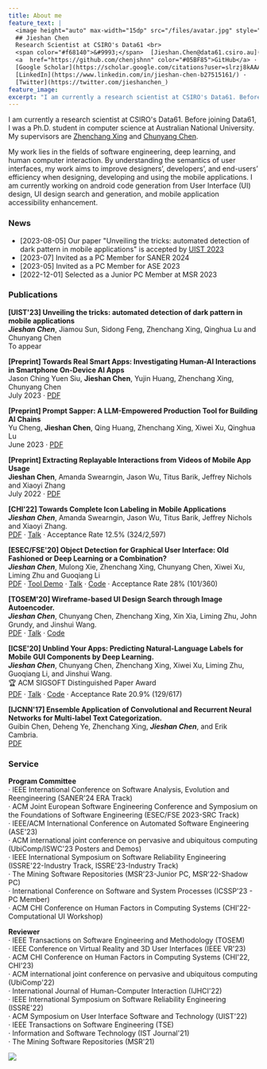 ```yaml
---
title: About me
feature_text: |
  <image height="auto" max-width="15dp" src="/files/avatar.jpg" style="border-radius: 50%;" /> 
  ## Jieshan Chen 
  Research Scientist at CSIRO's Data61 <br>
  <span color="#f68140">&#9993;</span>  [Jieshan.Chen@data61.csiro.au](mailto:Jieshan.Chen@data61.csiro.au) · 
  <a  href="https://github.com/chenjshnn" color="#05BF85">GitHub</a> · 
  [Google Scholar](https://scholar.google.com/citations?user=slrzj8kAAAAJ&hl=en) · 
  [LinkedIn](https://www.linkedin.com/in/jieshan-chen-b27515161/) · 
  [Twitter](https://twitter.com/jieshanchen_)
feature_image: 
excerpt: "I am currently a research scientist at CSIRO's Data61. Before joining Data61, I pursued my Ph.D. degree in computer science at Australian National University. My work lies in the fields of software engineering, deep learning, and human computer interaction. By understanding the semantics of user interfaces (UIs), my work aims to improve designers’, developers’, and end-users’ efficiency when designing, developing and using the mobile applications. I am currently working on android code generation from UI design, UI design search and generation, and mobile application accessibility enhancement." 
---
```


I am currently a research scientist at CSIRO's Data61. Before joining Data61, I was a Ph.D. student in computer science at Australian National University. My supervisors are [Zhenchang Xing](https://cecs.anu.edu.au/people/zhenchang-xing) and [Chunyang Chen](https://chunyang-chen.github.io/). 

My work lies in the fields of software engineering, deep learning, and human computer interaction. By understanding the semantics of user interfaces, my work aims to improve designers’, developers’, and end-users’ efficiency when designing, developing and using the mobile applications. I am currently working on android code generation from User Interface (UI) design, UI design search and generation, and mobile application accessibility enhancement.



### News
- [2023-08-05] Our paper "Unveiling the tricks: automated detection of dark pattern in mobile applications" is accepted by [UIST 2023](https://uist.acm.org/2023/)
- [2023-07] Invited as a PC Member for SANER 2024
- [2023-05] Invited as a PC Member for ASE 2023
- [2022-12-01] Selected as a Junior PC Member at MSR 2023
<!--
- [2022-08-31] Gave a talk titled **"Understanding Fairness Issues in Machine Unlearning and Dark Pattern"** at [NIST Workshop on Mitigating AI Bias in Context](https://www.nccoe.nist.gov/get-involved/attend-events/workshop-mitigating-ai-bias-context) 
- [2022-07-08] Released a preprint version of our work **"Extracting Replayable Interactions from Videos of Mobile App Usage"**
- [2022-01-10] Joined CSIRO's Data61 as a research scientist
- [2021-11-16] Our paper **"Towards Complete Icon Labeling in Mobile Applications"** accepted at [CHI 2022](https://chi2022.acm.org/)
- [2021-05-26] Presented our paper **"Wireframe-based UI Design Search through Image Autoencoder"** at ICSE 2021
-->

### Publications

**[UIST'23] Unveiling the tricks: automated detection of dark pattern in mobile applications** <br />
***Jieshan Chen***, Jiamou Sun, Sidong Feng, Zhenchang Xing, Qinghua Lu and Chunyang Chen <br />
To appear

**[Preprint] Towards Real Smart Apps: Investigating Human-AI Interactions in Smartphone On-Device AI Apps** <br />
Jason Ching Yuen Siu, **Jieshan Chen**, Yujin Huang, Zhenchang Xing, Chunyang Chen <br />
July 2023 · [PDF](https://arxiv.org/abs/2307.00756)

**[Preprint] Prompt Sapper: A LLM-Empowered Production Tool for Building AI Chains** <br />
Yu Cheng, **Jieshan Chen**, Qing Huang, Zhenchang Xing, Xiwei Xu, Qinghua Lu <br />
June 2023 · [PDF](https://arxiv.org/pdf/2306.12028)

**[Preprint] Extracting Replayable Interactions from Videos of Mobile App Usage** <br />
**Jieshan Chen**, Amanda Swearngin, Jason Wu, Titus Barik, Jeffrey Nichols and Xiaoyi Zhang <br />
July 2022 · [PDF](/files/Preprint_2022_VideoReply.pdf)

**[CHI'22] Towards Complete Icon Labeling in Mobile Applications** <br />
***Jieshan Chen***, Amanda Swearngin, Jason Wu, Titus Barik, Jeffrey Nichols and Xiaoyi Zhang. <br />
[PDF](/files/CHI_2022_Icon.pdf) · [Talk](https://www.youtube.com/watch?v=3eaTDpBfqQM&ab_channel=ACMSIGCHI) · Acceptance Rate 12.5% (324/2,597) 

**[ESEC/FSE'20] Object Detection for Graphical User Interface: Old Fashioned or Deep Learning or a Combination?** <br />
***Jieshan Chen***, Mulong Xie, Zhenchang Xing, Chunyang Chen, Xiwei Xu, Liming Zhu and Guoqiang Li <br />
[PDF](/files/FSE2020-UIDetection.pdf) · [Tool Demo](http://uied.online/) · [Talk](https://www.youtube.com/watch?v=KFFp81N6zlg) · [Code](https://github.com/chenjshnn/Object-Detection-for-Graphical-User-Interface) · Acceptance Rate 28% (101/360)

**[TOSEM'20] Wireframe-based UI Design Search through Image Autoencoder.** <br />
***Jieshan Chen***, Chunyang Chen, Zhenchang Xing, Xin Xia, Liming Zhu, John Grundy, and Jinshui Wang. <br />
[PDF](/files/tosem2020-uisearch.pdf) · [Talk](https://www.youtube.com/watch?v=wF4VDrMpRdo) · [Code](https://github.com/chenjshnn/WAE)  

**[ICSE'20] Unblind Your Apps: Predicting Natural-Language Labels for Mobile GUI Components by Deep Learning.** <br />
***Jieshan Chen***, Chunyang Chen, Zhenchang Xing, Xiwei Xu, Liming Zhu, Guoqiang Li, and Jinshui Wang. <br />
🏆 ACM SIGSOFT Distinguished Paper Award <br /> 
[PDF](/files/ICSE2020-predictContent.pdf) · [Talk](https://www.youtube.com/watch?v=zoRu7UOXAeY&list=PLh7v-bsdypMGkREL9PPVczHtaVLlL4P5h&index=5) · [Code](https://github.com/chenjshnn/LabelDroid) · Acceptance Rate 20.9% (129/617)

**[IJCNN'17] Ensemble Application of Convolutional and Recurrent Neural Networks for Multi-label Text Categorization.** <br />
Guibin Chen, Deheng Ye, Zhenchang Xing, ***Jieshan Chen***, and Erik Cambria. <br />
[PDF](https://ieeexplore.ieee.org/document/7966144/keywords)


### Service

**Program Committee** <br />
· IEEE International Conference on Software Analysis, Evolution and Reengineering (SANER'24 ERA Track) <br />
· ACM Joint European Software Engineering Conference and Symposium on the Foundations of Software Engineering (ESEC/FSE 2023-SRC Track) <br />
· IEEE/ACM International Conference on Automated Software Engineering (ASE'23) <br />
· ACM international joint conference on pervasive and ubiquitous computing (UbiComp/ISWC'23 Posters and Demos) <br />
· IEEE International Symposium on Software Reliability Engineering (ISSRE'22-Industry Track, ISSRE'23-Industry Track) <br />
· The Mining Software Repositories (MSR'23-Junior PC, MSR'22-Shadow PC) <br />
· International Conference on Software and System Processes (ICSSP'23 - PC Member) <br />
· ACM CHI Conference on Human Factors in Computing Systems (CHI'22-Computational UI Workshop) <br />

**Reviewer** <br />
· IEEE Transactions on Software Engineering and Methodology (TOSEM) <br />
· IEEE Conference on Virtual Reality and 3D User Interfaces (IEEE VR'23) <br />
· ACM CHI Conference on Human Factors in Computing Systems (CHI'22, CHI'23) <br />
· ACM international joint conference on pervasive and ubiquitous computing (UbiComp'22) <br />
· International Journal of Human-Computer Interaction (IJHCI'22) <br />
· IEEE International Symposium on Software Reliability Engineering (ISSRE'22) <br />
· ACM Symposium on User Interface Software and Technology (UIST'22) <br />
· IEEE Transactions on Software Engineering (TSE) <br />
· Information and Software Technology (IST Journal'21) <br />
· The Mining Software Repositories (MSR'21)


<a href="https://clustrmaps.com/site/1bnhz" title="Visit tracker"><img src="//www.clustrmaps.com/map_v2.png?d=0jSi742nBLW1zBplx2X6Hk-w2T5g-tjKJyF38nxa7fU&cl=ffffff"></a>




